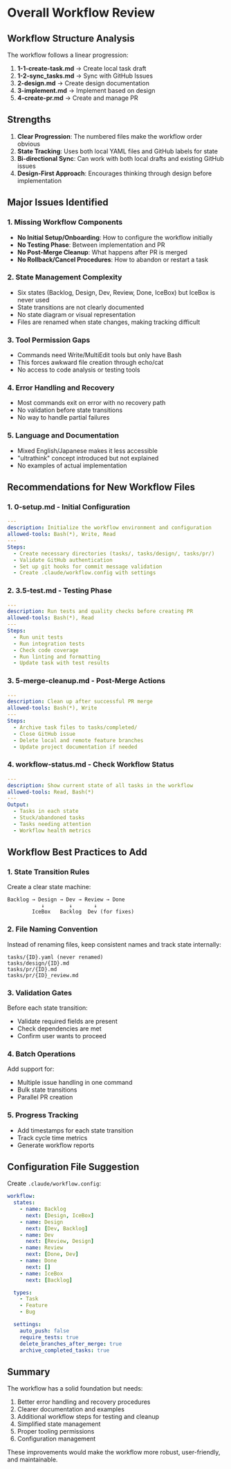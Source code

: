 # Overall Workflow Review

## Workflow Structure Analysis

The workflow follows a linear progression:

1. **1-1-create-task.md** → Create local task draft
2. **1-2-sync_tasks.md** → Sync with GitHub Issues
3. **2-design.md** → Create design documentation
4. **3-implement.md** → Implement based on design
5. **4-create-pr.md** → Create and manage PR

## Strengths

1. **Clear Progression**: The numbered files make the workflow order obvious
2. **State Tracking**: Uses both local YAML files and GitHub labels for state
3. **Bi-directional Sync**: Can work with both local drafts and existing GitHub issues
4. **Design-First Approach**: Encourages thinking through design before implementation

## Major Issues Identified

### 1. **Missing Workflow Components**

- **No Initial Setup/Onboarding**: How to configure the workflow initially
- **No Testing Phase**: Between implementation and PR
- **No Post-Merge Cleanup**: What happens after PR is merged
- **No Rollback/Cancel Procedures**: How to abandon or restart a task

### 2. **State Management Complexity**

- Six states (Backlog, Design, Dev, Review, Done, IceBox) but IceBox is never used
- State transitions are not clearly documented
- No state diagram or visual representation
- Files are renamed when state changes, making tracking difficult

### 3. **Tool Permission Gaps**

- Commands need Write/MultiEdit tools but only have Bash
- This forces awkward file creation through echo/cat
- No access to code analysis or testing tools

### 4. **Error Handling and Recovery**

- Most commands exit on error with no recovery path
- No validation before state transitions
- No way to handle partial failures

### 5. **Language and Documentation**

- Mixed English/Japanese makes it less accessible
- "ultrathink" concept introduced but not explained
- No examples of actual implementation

## Recommendations for New Workflow Files

### 1. **0-setup.md** - Initial Configuration

```yaml
---
description: Initialize the workflow environment and configuration
allowed-tools: Bash(*), Write, Read
---
Steps:
  - Create necessary directories (tasks/, tasks/design/, tasks/pr/)
  - Validate GitHub authentication
  - Set up git hooks for commit message validation
  - Create .claude/workflow.config with settings
```

### 2. **3.5-test.md** - Testing Phase

```yaml
---
description: Run tests and quality checks before creating PR
allowed-tools: Bash(*), Read
---
Steps:
  - Run unit tests
  - Run integration tests
  - Check code coverage
  - Run linting and formatting
  - Update task with test results
```

### 3. **5-merge-cleanup.md** - Post-Merge Actions

```yaml
---
description: Clean up after successful PR merge
allowed-tools: Bash(*), Write
---
Steps:
  - Archive task files to tasks/completed/
  - Close GitHub issue
  - Delete local and remote feature branches
  - Update project documentation if needed
```

### 4. **workflow-status.md** - Check Workflow Status

```yaml
---
description: Show current state of all tasks in the workflow
allowed-tools: Read, Bash(*)
---
Output:
  - Tasks in each state
  - Stuck/abandoned tasks
  - Tasks needing attention
  - Workflow health metrics
```

## Workflow Best Practices to Add

### 1. **State Transition Rules**

Create a clear state machine:

```
Backlog → Design → Dev → Review → Done
           ↓        ↓       ↓
        IceBox   Backlog  Dev (for fixes)
```

### 2. **File Naming Convention**

Instead of renaming files, keep consistent names and track state internally:

```
tasks/{ID}.yaml (never renamed)
tasks/design/{ID}.md
tasks/pr/{ID}.md
tasks/pr/{ID}_review.md
```

### 3. **Validation Gates**

Before each state transition:

- Validate required fields are present
- Check dependencies are met
- Confirm user wants to proceed

### 4. **Batch Operations**

Add support for:

- Multiple issue handling in one command
- Bulk state transitions
- Parallel PR creation

### 5. **Progress Tracking**

- Add timestamps for each state transition
- Track cycle time metrics
- Generate workflow reports

## Configuration File Suggestion

Create `.claude/workflow.config`:

```yaml
workflow:
  states:
    - name: Backlog
      next: [Design, IceBox]
    - name: Design
      next: [Dev, Backlog]
    - name: Dev
      next: [Review, Design]
    - name: Review
      next: [Done, Dev]
    - name: Done
      next: []
    - name: IceBox
      next: [Backlog]

  types:
    - Task
    - Feature
    - Bug

  settings:
    auto_push: false
    require_tests: true
    delete_branches_after_merge: true
    archive_completed_tasks: true
```

## Summary

The workflow has a solid foundation but needs:

1. Better error handling and recovery procedures
2. Clearer documentation and examples
3. Additional workflow steps for testing and cleanup
4. Simplified state management
5. Proper tooling permissions
6. Configuration management

These improvements would make the workflow more robust, user-friendly, and maintainable.
